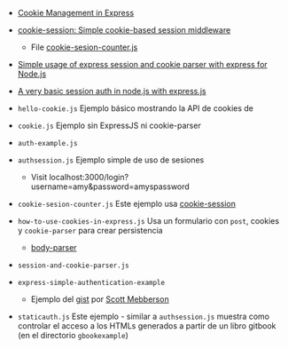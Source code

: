 * [Cookie Management in Express](https://www.codementor.io/noddy/cookie-management-in-express-js-du107rmna)
* [cookie-session: Simple cookie-based session middleware](https://github.com/expressjs/cookie-session) 
   - File [cookie-sesion-counter.js](cookie-sesion-counter.js)
* [Simple usage of express session and cookie parser with express for Node.js](http://code.runnable.com/UTlPPF-f2W1TAAET/how-to-use-cookies-in-express-for-node-js)
* [A very basic session auth in node.js with express.js](http://www.codexpedia.com/node-js/a-very-basic-session-auth-in-node-js-with-express-js/)

* `hello-cookie.js`  Ejemplo básico mostrando la API de cookies de 
* `cookie.js` Ejemplo sin ExpressJS ni cookie-parser
* `auth-example.js`  
* `authsession.js`  Ejemplo simple de uso de sesiones
   - Visit localhost:3000/login?username=amy&password=amyspassword
* `cookie-sesion-counter.js` Este ejemplo usa [cookie-session](https://github.com/expressjs/cookie-session)  
* `how-to-use-cookies-in-express.js` Usa  un formulario con `post`, cookies y `cookie-parser`  para crear persistencia
  - [body-parser](https://github.com/expressjs/body-parser)
* `session-and-cookie-parser.js`  
* `express-simple-authentication-example` 
  - Ejemplo del [gist](https://gist.github.com/smebberson/1581536) por [Scott Mebberson](https://gist.github.com/smebberson)
* `staticauth.js` Este ejemplo - similar a `authsession.js` muestra como controlar el acceso
a los HTMLs generados a partir de un libro gitbook (en el directorio `gbookexample`)
